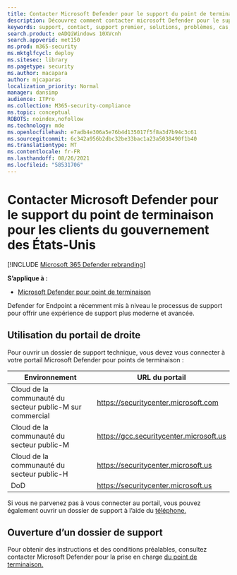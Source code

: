 ```yaml
---
title: Contacter Microsoft Defender pour le support du point de terminaison pour les clients du gouvernement des États-Unis
description: Découvrez comment contacter microsoft Defender pour le support du point de terminaison pour les clients du gouvernement des États-Unis
keywords: support, contact, support premier, solutions, problèmes, cas, gouvernement, gcc, gcc-m, gcc-h, defender, point de terminaison, Microsoft Defender pour point de terminaison, mde
search.product: eADQiWindows 10XVcnh
search.appverid: met150
ms.prod: m365-security
ms.mktglfcycl: deploy
ms.sitesec: library
ms.pagetype: security
ms.author: macapara
author: mjcaparas
localization_priority: Normal
manager: dansimp
audience: ITPro
ms.collection: M365-security-compliance
ms.topic: conceptual
ROBOTS: noindex,nofollow
ms.technology: mde
ms.openlocfilehash: e7adb4e306a5e76b4d135017f5f8a3d7b94c3c61
ms.sourcegitcommit: 6c342a956b2dbc32be33bac1a23a5038490f1b40
ms.translationtype: MT
ms.contentlocale: fr-FR
ms.lasthandoff: 08/26/2021
ms.locfileid: "58531706"
---
```

# <a name="contact-microsoft-defender-for-endpoint-support-for-us-government-customers"></a>Contacter Microsoft Defender pour le support du point de terminaison pour les clients du gouvernement des États-Unis

[!INCLUDE [Microsoft 365 Defender rebranding](../../includes/microsoft-defender.md)]


**S’applique à :**
- [Microsoft Defender pour point de terminaison](https://go.microsoft.com/fwlink/?linkid=2154037)

Defender for Endpoint a récemment mis à niveau le processus de support pour offrir une expérience de support plus moderne et avancée.

## <a name="using-the-right-portal"></a>Utilisation du portail de droite

Pour ouvrir un dossier de support technique, vous devez vous connecter à votre portail Microsoft Defender pour points de terminaison :

Environnement|URL du portail
---|---
Cloud de la communauté du secteur public-M sur commercial|<https://securitycenter.microsoft.com>
Cloud de la communauté du secteur public-M|<https://gcc.securitycenter.microsoft.us>
Cloud de la communauté du secteur public-H|<https://securitycenter.microsoft.us>
DoD|<https://securitycenter.microsoft.us>

Si vous ne parvenez pas à vous connecter au portail, vous pouvez également ouvrir un dossier de support à l’aide du [téléphone.](../../business-video/get-help-support.md)

## <a name="opening-a-support-case"></a>Ouverture d’un dossier de support

Pour obtenir des instructions et des conditions préalables, consultez contacter Microsoft Defender pour la prise en charge [du point de terminaison.](contact-support.md)
